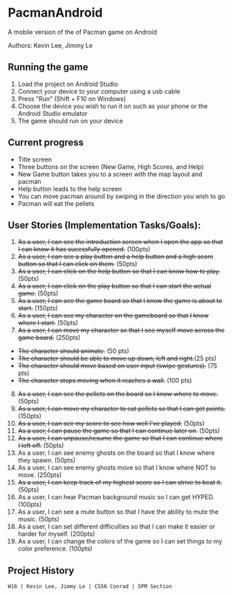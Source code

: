 # PacmanAndroid
A mobile version of the of Pacman game on Android

Authors: Kevin Lee, Jimmy Le

## Running the game
1. Load the project on Android Studio
2. Connect your device to your computer using a usb cable
3. Press "Run" (Shift + F10 on Windows)
4. Choose the device you wish to run it on such as your phone or the Android Studio emulator
5. The game should run on your device

## Current progress
* Title screen
* Three buttons on the screen (New Game, High Scores, and Help)
* New Game button takes you to a screen with the map layout and pacman
* Help button leads to the help screen
* You can move pacman around by swiping in the direction you wish to go
* Pacman will eat the pellets

## User Stories (Implementation Tasks/Goals):
1. ~~As a user, I can see the introduction screen when I open the app so that I can know it has sucessfully opened.~~ (100pts)
2. ~~As a user, I can see a play button and a help button and a high score button so that I can click on them.~~ (50pts)
3. ~~As a user, I can click on the help button so that I can know how to play.~~ (50pts)
4. ~~As a user, I can click on the play button so that I can start the actual game.~~ (50pts)
5. ~~As a user, I can see the game board so that I know the game is about to start.~~ (150pts)
6. ~~As a user, I can see my character on the gameboard so that I know where I start.~~ (50pts)
7. ~~As a user, I can move my character so that I see myself move across the game board.~~ (250pts)
  * ~~The character should animate.~~ (50 pts)
  * ~~The character should be able to move up down, left and right.~~(25 pts)
  * ~~The character should move based on user input (swipe gestures).~~ (75 pts)
  * ~~The character stops moving when it reaches a wall.~~ (100 pts)
8. ~~As a user, I can see the pellets on the board so I know where to move.~~ (50pts)
9. ~~As a user, I can move my character to eat pellets so that I can get points.~~ (150pts)
10. ~~As a user, I can see my score to see how well I've played.~~ (50pts)
11. ~~As a user, I can pause the game so that I can continue later on.~~ (50pts)
12. ~~As a user, I can unpause/resume the game so that I can continue where I left off.~~ (50pts)
13. As a user, I can see enemy ghosts on the board so that I know where they spawn. (50pts)
14. As a user, I can see enemy ghosts move so that I know where NOT to move. (250pts)
15. ~~As a user, I can keep track of my highest score so I can strive to beat it.~~ (50pts)
16. As a user, I can hear Pacman background music so I can get HYPED. (100pts)
17. As a user, I can see a mute button so that I have the ability to mute the music. (50pts)
18. As a user, I can set different difficulties so that I can make it easier or harder for myself. (200pts)
19. As a user, I can change the colors of the game so I can set things to my color preference. (100pts)

## Project History
```
W16 | Kevin Lee, Jimmy Le | CS56 Conrad | 5PM Section
```
